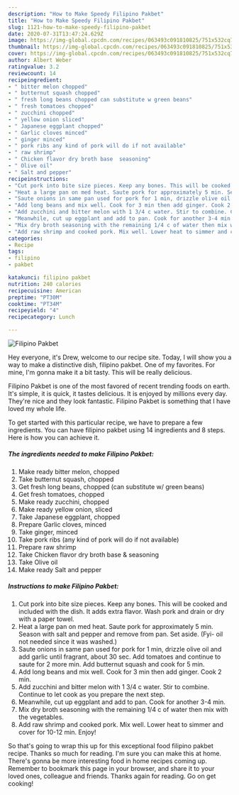```yaml
---
description: "How to Make Speedy Filipino Pakbet"
title: "How to Make Speedy Filipino Pakbet"
slug: 1121-how-to-make-speedy-filipino-pakbet
date: 2020-07-31T13:47:24.629Z
image: https://img-global.cpcdn.com/recipes/063493c091810825/751x532cq70/filipino-pakbet-recipe-main-photo.jpg
thumbnail: https://img-global.cpcdn.com/recipes/063493c091810825/751x532cq70/filipino-pakbet-recipe-main-photo.jpg
cover: https://img-global.cpcdn.com/recipes/063493c091810825/751x532cq70/filipino-pakbet-recipe-main-photo.jpg
author: Albert Weber
ratingvalue: 3.2
reviewcount: 14
recipeingredient:
- " bitter melon chopped"
- " butternut squash chopped"
- " fresh long beans chopped can substitute w green beans"
- " fresh tomatoes chopped"
- " zucchini chopped"
- " yellow onion sliced"
- " Japanese eggplant chopped"
- " Garlic cloves minced"
- " ginger minced"
- " pork ribs any kind of pork will do if not available"
- " raw shrimp"
- " Chicken flavor dry broth base  seasoning"
- " Olive oil"
- " Salt and pepper"
recipeinstructions:
- "Cut pork into bite size pieces. Keep any bones. This will be cooked and included with the dish. It adds extra flavor. Wash pork and drain or dry with a paper towel."
- "Heat a large pan on med heat. Saute pork for approximately 5 min. Season with salt and pepper and remove from pan. Set aside. (Fyi- oil not needed since it was washed.)"
- "Saute onions in same pan used for pork for 1 min, drizzle olive oil and add garlic until fragrant, about 30 sec. Add tomatoes and continue to saute for 2 more min. Add butternut squash and cook for 5 min."
- "Add long beans and mix well. Cook for 3 min then add ginger. Cook 2 min."
- "Add zucchini and bitter melon with 1 3/4 c water. Stir to combine. Continue to let cook as you prepare the next step."
- "Meanwhile, cut up eggplant and add to pan. Cook for another 3-4 min."
- "Mix dry broth seasoning with the remaining 1/4 c of water then mix with the vegetables."
- "Add raw shrimp and cooked pork. Mix well. Lower heat to simmer and cover for 10-12 min. Enjoy!"
categories:
- Recipe
tags:
- filipino
- pakbet

katakunci: filipino pakbet 
nutrition: 240 calories
recipecuisine: American
preptime: "PT30M"
cooktime: "PT34M"
recipeyield: "4"
recipecategory: Lunch

---
```



![Filipino Pakbet](https://img-global.cpcdn.com/recipes/063493c091810825/751x532cq70/filipino-pakbet-recipe-main-photo.jpg)

Hey everyone, it's Drew, welcome to our recipe site. Today, I will show you a way to make a distinctive dish, filipino pakbet. One of my favorites. For mine, I'm gonna make it a bit tasty. This will be really delicious.



Filipino Pakbet is one of the most favored of recent trending foods on earth. It's simple, it is quick, it tastes delicious. It is enjoyed by millions every day. They're nice and they look fantastic. Filipino Pakbet is something that I have loved my whole life.


To get started with this particular recipe, we have to prepare a few ingredients. You can have filipino pakbet using 14 ingredients and 8 steps. Here is how you can achieve it.

<!--inarticleads1-->

##### The ingredients needed to make Filipino Pakbet:

1. Make ready  bitter melon, chopped
1. Take  butternut squash, chopped
1. Get  fresh long beans, chopped (can substitute w/ green beans)
1. Get  fresh tomatoes, chopped
1. Make ready  zucchini, chopped
1. Make ready  yellow onion, sliced
1. Take  Japanese eggplant, chopped
1. Prepare  Garlic cloves, minced
1. Take  ginger, minced
1. Take  pork ribs (any kind of pork will do if not available)
1. Prepare  raw shrimp
1. Take  Chicken flavor dry broth base &amp; seasoning
1. Take  Olive oil
1. Make ready  Salt and pepper




<!--inarticleads2-->

##### Instructions to make Filipino Pakbet:

1. Cut pork into bite size pieces. Keep any bones. This will be cooked and included with the dish. It adds extra flavor. Wash pork and drain or dry with a paper towel.
1. Heat a large pan on med heat. Saute pork for approximately 5 min. Season with salt and pepper and remove from pan. Set aside. (Fyi- oil not needed since it was washed.)
1. Saute onions in same pan used for pork for 1 min, drizzle olive oil and add garlic until fragrant, about 30 sec. Add tomatoes and continue to saute for 2 more min. Add butternut squash and cook for 5 min.
1. Add long beans and mix well. Cook for 3 min then add ginger. Cook 2 min.
1. Add zucchini and bitter melon with 1 3/4 c water. Stir to combine. Continue to let cook as you prepare the next step.
1. Meanwhile, cut up eggplant and add to pan. Cook for another 3-4 min.
1. Mix dry broth seasoning with the remaining 1/4 c of water then mix with the vegetables.
1. Add raw shrimp and cooked pork. Mix well. Lower heat to simmer and cover for 10-12 min. Enjoy!




So that's going to wrap this up for this exceptional food filipino pakbet recipe. Thanks so much for reading. I'm sure you can make this at home. There's gonna be more interesting food in home recipes coming up. Remember to bookmark this page in your browser, and share it to your loved ones, colleague and friends. Thanks again for reading. Go on get cooking!
